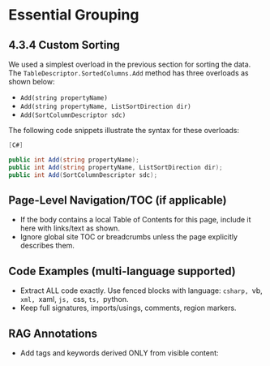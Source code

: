 <!--
source: image
domain: syncfusion-sdk
task: pdf-ocr-to-markdown
language: en (keep original; do not translate)
source_filename: page_051.jpeg
document_name: grouping
page_number: 051
page_id: grouping#page_051
product: Syncfusion Winforms
version: 11.4.0.26
timestamp: 2025-08-09T07:00:44Z
fidelity: lossless
-->

# Essential Grouping

## 4.3.4 Custom Sorting

We used a simplest overload in the previous section for sorting the data. The `TableDescriptor.SortedColumns.Add` method has three overloads as shown below:

- `Add(string propertyName)`
- `Add(string propertyName, ListSortDirection dir)`
- `Add(SortColumnDescriptor sdc)`

The following code snippets illustrate the syntax for these overloads:

```csharp
[C#]

public int Add(string propertyName);
public int Add(string propertyName, ListSortDirection dir);
public int Add(SortColumnDescriptor sdc);
```

## Page-Level Navigation/TOC (if applicable)
- If the body contains a local Table of Contents for this page, include it here with links/text as shown.
- Ignore global site TOC or breadcrumbs unless the page explicitly describes them.

## Code Examples (multi-language supported)
- Extract ALL code exactly. Use fenced blocks with language: ```csharp, ```vb, ```xml, ```xaml, ```js, ```css, ```ts, ```python.
- Keep full signatures, imports/usings, comments, region markers.

## RAG Annotations
- Add tags and keywords derived ONLY from visible content:
  <!-- tags: [Syncfusion, WinForms, CustomSorting, TableDescriptor, SortedColumns, Add, Overloads] keywords: [Custom Sorting, TableDescriptor, SortedColumns, Add, Overloads, C# Syntax, Property Sorting, ListSortDirection, SortColumnDescriptor] -->
